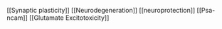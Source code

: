 [[Synaptic plasticity]]
[[Neurodegeneration]]
[[neuroprotection]]
[[Psa-ncam]]
[[Glutamate Excitotoxicity]]
